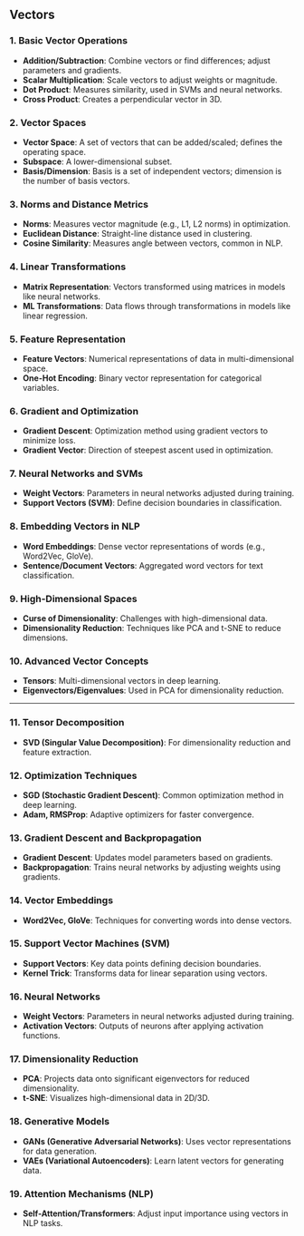 ## **Vectors**

### 1. **Basic Vector Operations**
   - **Addition/Subtraction**: Combine vectors or find differences; adjust parameters and gradients.
   - **Scalar Multiplication**: Scale vectors to adjust weights or magnitude.
   - **Dot Product**: Measures similarity, used in SVMs and neural networks.
   - **Cross Product**: Creates a perpendicular vector in 3D.

### 2. **Vector Spaces**
   - **Vector Space**: A set of vectors that can be added/scaled; defines the operating space.
   - **Subspace**: A lower-dimensional subset.
   - **Basis/Dimension**: Basis is a set of independent vectors; dimension is the number of basis vectors.

### 3. **Norms and Distance Metrics**
   - **Norms**: Measures vector magnitude (e.g., L1, L2 norms) in optimization.
   - **Euclidean Distance**: Straight-line distance used in clustering.
   - **Cosine Similarity**: Measures angle between vectors, common in NLP.

### 4. **Linear Transformations**
   - **Matrix Representation**: Vectors transformed using matrices in models like neural networks.
   - **ML Transformations**: Data flows through transformations in models like linear regression.

### 5. **Feature Representation**
   - **Feature Vectors**: Numerical representations of data in multi-dimensional space.
   - **One-Hot Encoding**: Binary vector representation for categorical variables.

### 6. **Gradient and Optimization**
   - **Gradient Descent**: Optimization method using gradient vectors to minimize loss.
   - **Gradient Vector**: Direction of steepest ascent used in optimization.

### 7. **Neural Networks and SVMs**
   - **Weight Vectors**: Parameters in neural networks adjusted during training.
   - **Support Vectors (SVM)**: Define decision boundaries in classification.

### 8. **Embedding Vectors in NLP**
   - **Word Embeddings**: Dense vector representations of words (e.g., Word2Vec, GloVe).
   - **Sentence/Document Vectors**: Aggregated word vectors for text classification.

### 9. **High-Dimensional Spaces**
   - **Curse of Dimensionality**: Challenges with high-dimensional data.
   - **Dimensionality Reduction**: Techniques like PCA and t-SNE to reduce dimensions.

### 10. **Advanced Vector Concepts**
   - **Tensors**: Multi-dimensional vectors in deep learning.
   - **Eigenvectors/Eigenvalues**: Used in PCA for dimensionality reduction.

---

### 11. **Tensor Decomposition**
   - **SVD (Singular Value Decomposition)**: For dimensionality reduction and feature extraction.

### 12. **Optimization Techniques**
   - **SGD (Stochastic Gradient Descent)**: Common optimization method in deep learning.
   - **Adam, RMSProp**: Adaptive optimizers for faster convergence.

### 13. **Gradient Descent and Backpropagation**
   - **Gradient Descent**: Updates model parameters based on gradients.
   - **Backpropagation**: Trains neural networks by adjusting weights using gradients.

### 14. **Vector Embeddings**
   - **Word2Vec, GloVe**: Techniques for converting words into dense vectors.

### 15. **Support Vector Machines (SVM)**
   - **Support Vectors**: Key data points defining decision boundaries.
   - **Kernel Trick**: Transforms data for linear separation using vectors.

### 16. **Neural Networks**
   - **Weight Vectors**: Parameters in neural networks adjusted during training.
   - **Activation Vectors**: Outputs of neurons after applying activation functions.

### 17. **Dimensionality Reduction**
   - **PCA**: Projects data onto significant eigenvectors for reduced dimensionality.
   - **t-SNE**: Visualizes high-dimensional data in 2D/3D.

### 18. **Generative Models**
   - **GANs (Generative Adversarial Networks)**: Uses vector representations for data generation.
   - **VAEs (Variational Autoencoders)**: Learn latent vectors for generating data.

### 19. **Attention Mechanisms (NLP)**
   - **Self-Attention/Transformers**: Adjust input importance using vectors in NLP tasks.